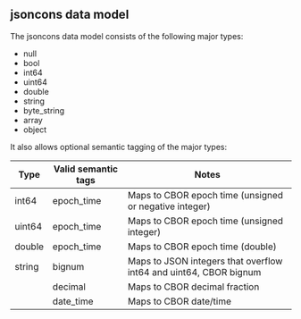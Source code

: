## jsoncons data model

The jsoncons data model consists of the following major types:

- null
- bool
- int64
- uint64
- double
- string
- byte_string
- array
- object

It also allows optional semantic tagging of the major types:

 Type       | Valid semantic tags | Notes
------------|---------------------|---------------
 int64      | epoch_time          | Maps to CBOR epoch time (unsigned or negative integer)
 uint64     | epoch_time          | Maps to CBOR epoch time (unsigned integer)
 double     | epoch_time          | Maps to CBOR epoch time (double)
 string     | bignum              | Maps to JSON integers that overflow int64 and uint64, CBOR bignum 
 &#160;     | decimal             | Maps to CBOR decimal fraction 
 &#160;     | date_time           | Maps to CBOR date/time


